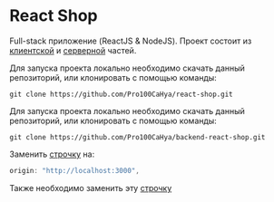 # React Shop

Full-stack приложение (ReactJS & NodeJS). Проект состоит из [клиентской](https://github.com/Pro100CaHya/react-shop/tree/main/client) и [серверной](https://github.com/Pro100CaHya/react-shop/tree/main/server) частей.

Для запуска проекта локально необходимо скачать данный репозиторий, или клонировать с помощью команды:
```
git clone https://github.com/Pro100CaHya/react-shop.git
```
Для запуска проекта локально необходимо скачать данный репозиторий, или клонировать с помощью команды:
```
git clone https://github.com/Pro100CaHya/backend-react-shop.git
```
Заменить [строчку](https://github.com/Pro100CaHya/react-shop/blob/d8c1aaf230816f2f9079f964867f2f87a218f0c4/server/routes/ItemRouter.js#L9) на:
```javascript
origin: "http://localhost:3000",
```
Также необходимо заменить эту [строчку]()
